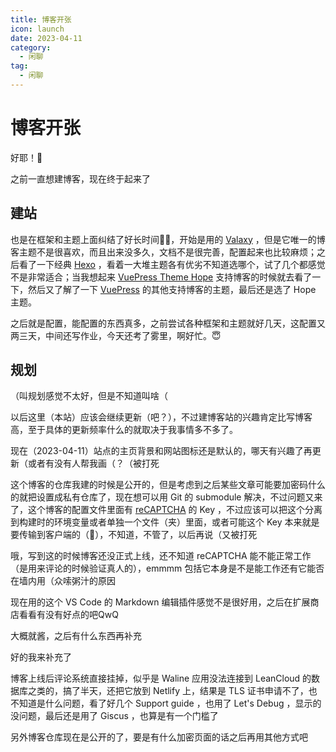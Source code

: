 ```yaml
---
title: 博客开张
icon: launch
date: 2023-04-11
category:
  - 闲聊
tag:
  - 闲聊
---
```

# 博客开张

好耶！🎉

之前一直想建博客，现在终于起来了

<!-- more -->

## 建站

也是在框架和主题上面纠结了好长时间😶‍🌫️，开始是用的 [Valaxy](https://valaxy.site/) ，但是它唯一的博客主题不是很喜欢，而且出来没多久，文档不是很完善，配置起来也比较麻烦；之后看了一下经典 [Hexo](https://hexo.io/) ，看着一大堆主题各有优劣不知道选哪个，试了几个都感觉不是非常适合；当我想起来 [VuePress Theme Hope](https://theme-hope.vuejs.press/zh/) 支持博客的时候就去看了一下，然后又了解了一下 [VuePress](https://v2.vuepress.vuejs.org/zh/) 的其他支持博客的主题，最后还是选了 Hope 主题。

之后就是配置，能配置的东西真多，之前尝试各种框架和主题就好几天，这配置又两三天，中间还写作业，今天还考了雾里，啊好忙。😇

## 规划

（叫规划感觉不太好，但是不知道叫啥（

以后这里（本站）应该会继续更新（吧？），不过建博客站的兴趣肯定比写博客高，至于具体的更新频率什么的就取决于我事情多不多了。

现在（2023-04-11）站点的主页背景和网站图标还是默认的，哪天有兴趣了再更新（或者有没有人帮我画（？（被打死

这个博客的仓库我建的时候是公开的，但是考虑到之后某些文章可能要加密码什么的就把设置成私有仓库了，现在想可以用 Git 的 submodule 解决，不过问题又来了，这个博客的配置文件里面有 [reCAPTCHA](https://www.google.com/recaptcha)<Badge type="tip" text="墙外" vertical="top" /> 的 Key ，不过应该可以把这个分离到构建时的环境变量或者单独一个文件（夹）里面，或者可能这个 Key 本来就是要传输到客户端的（🤔），不知道，不管了，以后再说（又被打死

哦，写到这的时候博客还没正式上线，还不知道 reCAPTCHA 能不能正常工作（是用来评论的时候验证真人的），emmmm 包括它本身是不是能工作还有它能否在墙内用（众嗦粥汁的原因

现在用的这个 VS Code 的 Markdown 编辑插件感觉不是很好用，之后在扩展商店看看有没有好点的吧QwQ

大概就酱，之后有什么东西再补充

好的我来补充了

博客上线后评论系统直接挂掉，似乎是 Waline 应用没法连接到 LeanCloud 的数据库之类的，搞了半天，还把它放到 Netlify 上，结果是 TLS 证书申请不了，也不知道是什么问题，看了好几个 Support guide ，也用了 Let's Debug ，显示的没问题，最后还是用了 Giscus ，也算是有一个门槛了

另外博客仓库现在是公开的了，要是有什么加密页面的话之后再用其他方式吧
